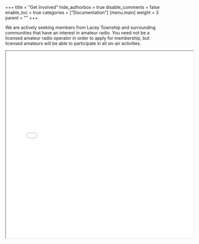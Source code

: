 +++
title = "Get Involved"
hide_authorbox = true
disable_comments = false
enable_toc = true
categories = ["Documentation"]
[menu.main]
  weight = 3
  parent = ""
+++

We are actively seeking members from Lacey Township and surrounding communities that have an interest in amateur radio.
You need not be a licensed amateur radio operator in order to apply for membership, but licensed amateurs will be able to participate
in all on-air activities.

<iframe src="//marketing.rozzi.media/form/2" width="600" height="600"><p>Your browser does not support iframes.</p></iframe>
